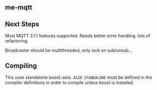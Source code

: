 ## me-mqtt

## Next Steps

Most MQTT 3.1.1 features supported. Needs better error handling. lots of refactoring.

Broadcaster should be multithreaded, only lock on sub/unsub...

## Compiling

This uses standalone boost::asio. `ASIO_STANDALONE` must be defined in the compiler definitions in order to compile unless boost is installed.